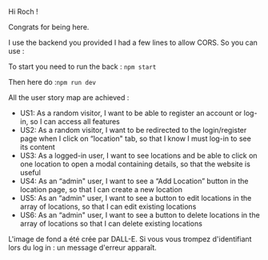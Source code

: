 Hi Roch ! 

Congrats for being here.

I use the backend you provided I had a few lines to allow CORS. 
So you can use : 

To start you need to run the back : `npm start`

Then here do :`npm run dev` 

All the user story map are achieved : 
- US1: As a random visitor, I want to be able to register an account or log-in, so I can
access all features
- US2: As a random visitor, I want to be redirected to the login/register page when I click on “location" tab, so that I know I must log-in to see its content
- US3: As a logged-in user, I want to see locations and be able to click on one location to open a modal containing details, so that the website is useful
- US4: As an “admin" user, I want to see a “Add Location” button in the location page, so that I can create a new location
- US5: As an “admin" user, I want to see a button to edit locations in the array of locations, so that I can edit existing locations
- US6: As an “admin" user, I want to see a button to delete locations in the array of locations so that I can delete existing locations

L'image de fond a été crée par DALL-E.
Si vous vous trompez d'identifiant lors du log in : un message d'erreur apparaît.